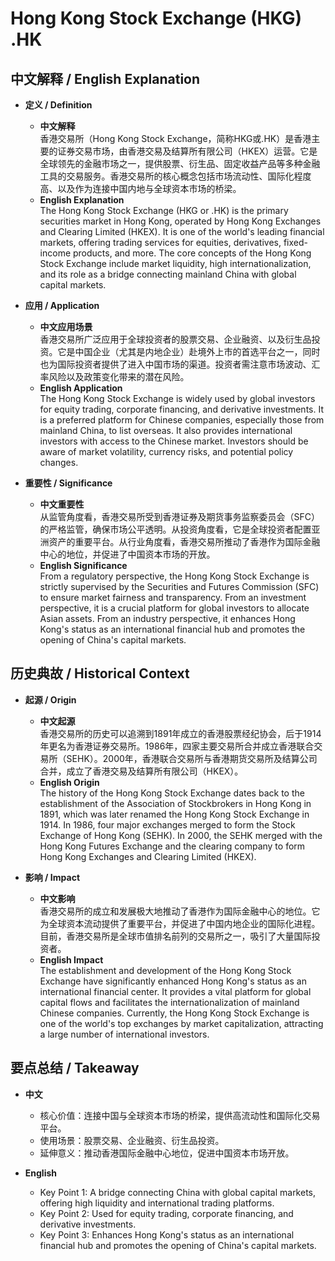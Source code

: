 # Hong Kong Stock Exchange (HKG) .HK

## 中文解释 / English Explanation

* **定义 / Definition**  
  - **中文解释**  
    香港交易所（Hong Kong Stock Exchange，简称HKG或.HK）是香港主要的证券交易市场，由香港交易及结算所有限公司（HKEX）运营。它是全球领先的金融市场之一，提供股票、衍生品、固定收益产品等多种金融工具的交易服务。香港交易所的核心概念包括市场流动性、国际化程度高、以及作为连接中国内地与全球资本市场的桥梁。  
  - **English Explanation**  
    The Hong Kong Stock Exchange (HKG or .HK) is the primary securities market in Hong Kong, operated by Hong Kong Exchanges and Clearing Limited (HKEX). It is one of the world's leading financial markets, offering trading services for equities, derivatives, fixed-income products, and more. The core concepts of the Hong Kong Stock Exchange include market liquidity, high internationalization, and its role as a bridge connecting mainland China with global capital markets.

* **应用 / Application**  
  - **中文应用场景**  
    香港交易所广泛应用于全球投资者的股票交易、企业融资、以及衍生品投资。它是中国企业（尤其是内地企业）赴境外上市的首选平台之一，同时也为国际投资者提供了进入中国市场的渠道。投资者需注意市场波动、汇率风险以及政策变化带来的潜在风险。  
  - **English Application**  
    The Hong Kong Stock Exchange is widely used by global investors for equity trading, corporate financing, and derivative investments. It is a preferred platform for Chinese companies, especially those from mainland China, to list overseas. It also provides international investors with access to the Chinese market. Investors should be aware of market volatility, currency risks, and potential policy changes.

* **重要性 / Significance**  
  - **中文重要性**  
    从监管角度看，香港交易所受到香港证券及期货事务监察委员会（SFC）的严格监管，确保市场公平透明。从投资角度看，它是全球投资者配置亚洲资产的重要平台。从行业角度看，香港交易所推动了香港作为国际金融中心的地位，并促进了中国资本市场的开放。  
  - **English Significance**  
    From a regulatory perspective, the Hong Kong Stock Exchange is strictly supervised by the Securities and Futures Commission (SFC) to ensure market fairness and transparency. From an investment perspective, it is a crucial platform for global investors to allocate Asian assets. From an industry perspective, it enhances Hong Kong's status as an international financial hub and promotes the opening of China's capital markets.

## 历史典故 / Historical Context

* **起源 / Origin**  
  - **中文起源**  
    香港交易所的历史可以追溯到1891年成立的香港股票经纪协会，后于1914年更名为香港证券交易所。1986年，四家主要交易所合并成立香港联合交易所（SEHK）。2000年，香港联合交易所与香港期货交易所及结算公司合并，成立了香港交易及结算所有限公司（HKEX）。  
  - **English Origin**  
    The history of the Hong Kong Stock Exchange dates back to the establishment of the Association of Stockbrokers in Hong Kong in 1891, which was later renamed the Hong Kong Stock Exchange in 1914. In 1986, four major exchanges merged to form the Stock Exchange of Hong Kong (SEHK). In 2000, the SEHK merged with the Hong Kong Futures Exchange and the clearing company to form Hong Kong Exchanges and Clearing Limited (HKEX).

* **影响 / Impact**  
  - **中文影响**  
    香港交易所的成立和发展极大地推动了香港作为国际金融中心的地位。它为全球资本流动提供了重要平台，并促进了中国内地企业的国际化进程。目前，香港交易所是全球市值排名前列的交易所之一，吸引了大量国际投资者。  
  - **English Impact**  
    The establishment and development of the Hong Kong Stock Exchange have significantly enhanced Hong Kong's status as an international financial center. It provides a vital platform for global capital flows and facilitates the internationalization of mainland Chinese companies. Currently, the Hong Kong Stock Exchange is one of the world's top exchanges by market capitalization, attracting a large number of international investors.

## 要点总结 / Takeaway

* **中文**  
  - 核心价值：连接中国与全球资本市场的桥梁，提供高流动性和国际化交易平台。  
  - 使用场景：股票交易、企业融资、衍生品投资。  
  - 延伸意义：推动香港国际金融中心地位，促进中国资本市场开放。  

* **English**  
  - Key Point 1: A bridge connecting China with global capital markets, offering high liquidity and international trading platforms.  
  - Key Point 2: Used for equity trading, corporate financing, and derivative investments.  
  - Key Point 3: Enhances Hong Kong's status as an international financial hub and promotes the opening of China's capital markets.